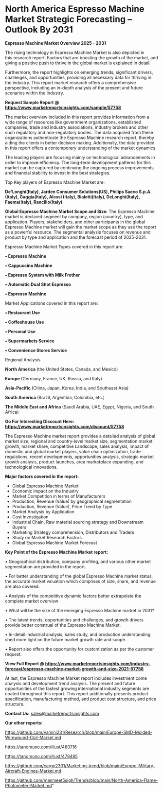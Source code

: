 # North America Espresso Machine Market Strategic Forecasting – Outlook By 2031

<Strong> Espresso Machine Market Overview 2025 - 2031</strong>

The rising technology in Espresso Machine Market is also depicted in this research report. Factors that are boosting the growth of the market, and giving a positive push to thrive in the global market is explained in detail.

Furthermore, the report highlights on emerging trends, significant drivers, challenges, and opportunities, providing all necessary data for thriving in the industry. This report market research offers a comprehensive perspective, including an in-depth analysis of the present and future scenarios within the industry.

<strong>Request Sample Report @ <a href=https://www.marketreportsinsights.com/sample/57758>https://www.marketreportsinsights.com/sample/57758</a></strong>

The market overview included in this report provides information from a wide range of resources like government organizations, established companies, trade and industry associations, industry brokers and other such regulatory and non-regulatory bodies. The data acquired from these organizations authenticate the Espresso Machine research report, thereby aiding the clients in better decision making. Additionally, the data provided in this report offers a contemporary understanding of the market dynamics.

The leading players are focusing mainly on technological advancements in order to improve efficiency. The long-term development patterns for this market can be captured by continuing the ongoing process improvements and financial stability to invest in the best strategies.

Top Key players of Espresso Machine Market are:

<strong>De&#39;Longhi(Italy), Jarden Consumer Solutions(US), Philips Saeco S.p.A.(Italy), Gaggia(Italy), Alessi (Italy), Bialetti(Italy), DeLonghi(Italy), Faema(Italy), Rancilio(Italy)</strong>

<strong><b>Global Espresso Machine Market Scope and Size:</b></strong>
The Espresso Machine market is declared segment by company, region (country), type, and application. Players, stakeholders, and other participants in the global Espresso Machine market will gain the market scope as they use the report as a powerful resource. The segmental analysis focuses on revenue and product by type and application and the forecast period of 2025-2031.

Espresso Machine Market Types covered in this report are:

<strong>• Espresso Machine

• Cappuccino Machine

• Espresso System with Milk Frother

• Automatic Dual Shot Espresso

• Espresso Machine</strong>

Market Applications covered in this report are:

<strong>• Restaurant Use

• Coffeehouse Use

• Personal Use

• Supermarkets Service

• Convenience Stores Service</strong> 

Regional Analysis

<strong>North America</strong> (the United States, Canada, and Mexico)

<strong>Europe</strong> (Germany, France, UK, Russia, and Italy)

<strong>Asia-Pacific</strong> (China, Japan, Korea, India, and Southeast Asia)

<strong>South America</strong> (Brazil, Argentina, Colombia, etc.)

<strong>The Middle East and Africa</strong> (Saudi Arabia, UAE, Egypt, Nigeria, and South Africa)

<strong>Go For Interesting Discount Here: <a href=https://www.marketreportsinsights.com/discount/57758>https://www.marketreportsinsights.com/discount/57758</a></strong>

The Espresso Machine market report provides a detailed analysis of global market size, regional and country-level market size, segmentation market growth, market share, competitive Landscape, sales analysis, impact of domestic and global market players, value chain optimization, trade regulations, recent developments, opportunities analysis, strategic market growth analysis, product launches, area marketplace expanding, and technological innovations.

<strong><b>Major factors covered in the report:</b></strong>
<ul>
  <li>Global Espresso Machine Market </li>
  <li>Economic Impact on the Industry</li>
  <li>Market Competition in terms of Manufacturers</li>
  <li>Production, Revenue (Value) by geographical segmentation</li>
  <li>Production, Revenue (Value), Price Trend by Type</li>
  <li>Market Analysis by Application</li>
  <li>Cost Investigation</li>
  <li>Industrial Chain, Raw material sourcing strategy and Downstream Buyers</li>
  <li>Marketing Strategy comprehension, Distributors and Traders</li>
  <li>Study on Market Research Factors</li>
  <li>Global Espresso Machine Market Forecast</li>
</ul>

<strong><b>Key Point of the Espresso Machine Market report:</b></strong>

• Geographical distribution, company profiling, and various other market segmentation are provided in the report.

• For better understanding of the global Espresso Machine market status, the accurate market valuation which comprises of size, share, and revenue are also covered.

• Analysis of the competitive dynamic factors better extrapolate the complete market overview

• What will be the size of the emerging Espresso Machine market in 2031?

• The latest trends, opportunities and challenges, and growth drivers provide better construal of the Espresso Machine Market.

• In-detail industrial analysis, sales study, and production understanding shed more light on the future market growth rate and scope.

• Report also offers the opportunity for customization as per the customer request.

<strong><b>View Full Report @ <a href=https://www.marketreportsinsights.com/industry-forecast/espresso-machine-market-growth-and-size-2021-57758>https://www.marketreportsinsights.com/industry-forecast/espresso-machine-market-growth-and-size-2021-57758</a></b></strong>


At last, the Espresso Machine Market report includes investment come analysis and development trend analysis. The present and future opportunities of the fastest growing international industry segments are coated throughout this report. This report additionally presents product specification, manufacturing method, and product cost structure, and price structure.

<strong>Contact Us:</strong>
sales@marketreportsinsights.com

<strong>Our other reports:</strong>

<a href=https://github.com/yamini231/Research/blob/main/Europe-SMD-Molded-Wirewound-Coil-Market.md>https://github.com/yamini231/Research/blob/main/Europe-SMD-Molded-Wirewound-Coil-Market.md</a>

<a href=https://tanomuno.com/illust/480716>https://tanomuno.com/illust/480716</a>

<a href=https://tanomuno.com/illust/478485>https://tanomuno.com/illust/478485</a>

<a href=https://github.com/cargo2301/Marketing-trend/blob/main/Europe-Military-Aircraft-Engines-Market.md>https://github.com/cargo2301/Marketing-trend/blob/main/Europe-Military-Aircraft-Engines-Market.md</a>

<a href=https://github.com/manmeet5sigh/Trends/blob/main/North-America-Flame-Photometer-Market.md>https://github.com/manmeet5sigh/Trends/blob/main/North-America-Flame-Photometer-Market.md</a>"
